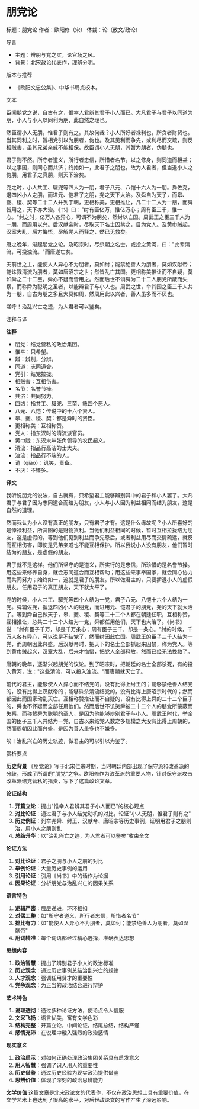 <!--
 * @Author: ylmzfun ylmzfun@163.com
 * @Date: 2025-10-01 16:28:04
 * @LastEditors: ylmzfun ylmzfun@163.com
 * @LastEditTime: 2025-10-01 23:07:42
 * @FilePath: /poetry/序记/朋党论.md
 * @Description: 这是默认设置,请设置`customMade`, 打开koroFileHeader查看配置 进行设置: https://github.com/OBKoro1/koro1FileHeader/wiki/%E9%85%8D%E7%BD%AE
-->

# 朋党论

标题：朋党论
作者：欧阳修（宋）
体裁：论（散文/政论）

导言
- 主题：辨朋与党之实，论官场之风。
- 背景：北宋政论代表作，理辨分明。

版本与推荐
- 《欧阳文忠公集》、中华书局点校本。

文本

臣闻朋党之说，自古有之，惟幸人君辨其君子小人而已。大凡君子与君子以同道为朋，小人与小人以同利为朋，此自然之理也。

然臣谓小人无朋，惟君子则有之。其故何哉？小人所好者禄利也，所贪者财货也。当其同利之时，暂相党引以为朋者，伪也。及其见利而争先，或利尽而交疏，则反相贼害，虽其兄弟亲戚不能相保。故臣谓小人无朋，其暂为朋者，伪朋也。

君子则不然。所守者道义，所行者忠信，所惜者名节。以之修身，则同道而相益；以之事国，则同心而共济；终始如一，此君子之朋也。故为人君者，但当退小人之伪朋，用君子之真朋，则天下治矣。

尧之时，小人共工、驩兜等四人为一朋，君子八元、八恺十六人为一朋。舜佐尧，退四凶小人之朋，而进元、恺君子之朋，尧之天下大治。及舜自为天子，而皋、夔、稷、契等二十二人并列于朝，更相称美，更相推让，凡二十二人为一朋，而舜皆用之，天下亦大治。《书》曰："纣有臣亿万，惟亿万心；周有臣三千，惟一心。"纣之时，亿万人各异心，可谓不为朋矣，然纣以亡国。周武王之臣三千人为一朋，而周用以兴。后汉献帝时，尽取天下名士囚禁之，目为党人。及黄巾贼起，汉室大乱，后方悔悟，尽解党人而释之，然已无救矣。

唐之晚年，渐起朋党之论。及昭宗时，尽杀朝之名士，或投之黄河，曰："此辈清流，可投浊流。"而唐遂亡矣。

夫前世之主，能使人人异心不为朋者，莫如纣；能禁绝善人为朋者，莫如汉献帝；能诛戮清流为朋者，莫如唐昭宗之世；然皆乱亡其国。更相称美推让而不自疑，莫如舜之二十二臣，舜亦不疑而皆用之。然而后世不诮舜为二十二人朋党所蔽而失察，而称舜为聪明之圣者，以能辨君子与小人也。周武之世，举其国之臣三千人共为一朋，自古为朋之多且大莫如周，然周用此以兴者，善人虽多而不厌也。

嗟呼！治乱兴亡之迹，为人君者可以鉴矣。

注释与译

**注释**
- 朋党：结党营私的政治集团。
- 惟幸：只希望。
- 辨：辨别，分辨。
- 同道：志同道合。
- 党引：结党拉拢。
- 相贼害：互相伤害。
- 名节：名誉节操。
- 共济：共同努力。
- 四凶：指共工、驩兜、三苗、鲧四个恶人。
- 八元、八恺：传说中的十六个贤人。
- 皋、夔、稷、契：都是舜时的贤臣。
- 更相称美：互相称赞。
- 党人：指东汉时的清流派官员。
- 黄巾贼：东汉末年张角领导的农民起义。
- 清流：指品行高洁的士大夫。
- 浊流：指品行不端的人。
- 诮（qiào）：讥笑，责备。
- 不厌：不嫌多。

**译文**

我听说朋党的说法，自古就有，只希望君主能够辨别其中的君子和小人罢了。大凡君子与君子因为志同道合而结为朋友，小人与小人因为利益相同而结为朋友，这是自然的道理。

然而我认为小人没有真正的朋友，只有君子才有。这是什么缘故呢？小人所喜好的是俸禄利益，所贪图的是财物货利。当他们利益相同的时候，暂时互相拉拢结为朋友，这是虚假的。等到他们见到利益而争先恐后，或者利益用尽而交情疏远，就反而互相伤害，即使是兄弟亲戚也不能互相保护。所以我说小人没有朋友，他们暂时结为的朋友，是虚假的朋友。

君子就不是这样。他们所坚守的是道义，所实行的是忠信，所珍惜的是名誉节操。用这些来修养自身，就会志同道合而互相帮助；用这些来事奉国家，就会同心协力而共同努力；始终如一，这就是君子的朋友。所以做君主的，只要摒退小人的虚假朋友，任用君子的真正朋友，天下就太平了。

尧的时候，小人共工、驩兜等四个人结为一党，君子八元、八恺十六个人结为一党。舜辅佐尧，摒退四凶小人的朋党，而进用元、恺君子的朋党，尧的天下就大治了。等到舜自己做天子，皋、夔、稷、契等二十二个人都在朝廷任职，互相称赞，互相推让，总共二十二个人结为一党，舜都任用他们，天下也大治了。《尚书》说："纣有臣子千万，却是千万条心；周有臣子三千，却是一条心。"纣的时候，千万人各有异心，可以说是不结党了，然而纣因此亡国。周武王的臣子三千人结为一党，而周朝因此兴盛。后汉献帝时，把天下的名士全部抓起来囚禁，称为党人。等到黄巾贼起义，汉室大乱，后来才悔悟，把党人全部释放，然而已经无法挽救了。

唐朝的晚年，逐渐兴起朋党的议论。到了昭宗时，把朝廷的名士全部杀死，有的投入黄河，说："这些清流，可以投入浊流。"而唐朝就灭亡了。

前代的君主，能够使人人异心而不结党的，没有比得上纣王的；能够禁绝善人结党的，没有比得上汉献帝的；能够诛杀清流结党的，没有比得上唐昭宗时代的；然而都因此而国家动乱灭亡。互相称赞推让而不自疑的，没有比得上舜的二十二个臣子的，舜也不怀疑而全部任用他们。然而后世不讥笑舜被二十二个人的朋党所蒙蔽而失察，而称赞舜为聪明的圣人，是因为他能够辨别君子与小人。周武王时代，举全国的臣子三千人共结为一党，自古以来结党人数之多规模之大没有比得上周朝的，然而周朝因此而兴盛，是因为善人虽多也不嫌多。

唉！治乱兴亡的历史轨迹，做君主的可以引以为鉴了。

赏析要点

**历史背景**
《朋党论》写于北宋仁宗时期，当时朝廷内部出现了保守派和改革派的分歧，形成了所谓的"朋党"之争。欧阳修作为改革派的重要人物，针对保守派攻击改革派结党营私的指责，写下了这篇政论文章。

**论证结构**
1. **开篇立论**：提出"惟幸人君辨其君子小人而已"的核心观点
2. **对比论证**：通过君子与小人结党动机的对比，论证"小人无朋，惟君子则有之"
3. **历史例证**：列举尧舜、纣王、汉献帝、唐昭宗等历史事例，证明用君子之朋则治，用小人之朋则乱
4. **总结升华**：以"治乱兴亡之迹，为人君者可以鉴矣"收束全文

**论证方法**
1. **对比论证**：君子之朋与小人之朋的对比
2. **举例论证**：大量历史事例的运用
3. **引用论证**：引用《尚书》中的话作为论据
4. **因果论证**：分析朋党与治乱兴亡的因果关系

**语言特色**
1. **逻辑严密**：层层递进，环环相扣
2. **对偶工整**：如"所守者道义，所行者忠信，所惜者名节"
3. **排比有力**：如"能使人人异心不为朋者，莫如纣；能禁绝善人为朋者，莫如汉献帝"
4. **用词精准**：每个词语都经过精心选择，准确表达思想

**思想内容**
1. **政治智慧**：提出了辨别君子小人的政治标准
2. **历史观念**：通过历史事例总结治乱兴亡的规律
3. **人才观念**：强调任用贤才的重要性
4. **党争观念**：为正当的政治结合进行辩护

**艺术特色**
1. **说理透彻**：通过多种论证方法，使论点令人信服
2. **文采飞扬**：语言优美，富有文学色彩
3. **结构完整**：开篇立论，中间论证，结尾总结，结构严谨
4. **感情充沛**：在说理中融入强烈的政治感情

**现实意义**
1. **政治启示**：对如何正确处理政治集团关系具有启发意义
2. **用人智慧**：强调了识人用人的重要性
3. **历史借鉴**：通过历史经验为现实政治提供借鉴
4. **思辨价值**：体现了深刻的政治思辨能力

**文学价值**
这篇文章是北宋政论文的代表作，不仅在政治思想上具有重要价值，在文学艺术上也达到了很高的水平，对后世政论文的写作产生了深远影响。

